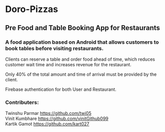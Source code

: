# Doro-Pizzas
## Pre Food and Table Booking App for Restaurants

### A food application based on Android that allows customers to book tables before visiting restaurants.

Clients can reserve a table and order food ahead of time, which reduces customer wait time and increases revenue for the restaurant.

Only 40% of the total amount and time of arrival must be provided by the client.

Firebase authentication for both User and Restaurant. 

### Contributers:
Twinshu Parmar https://github.com/twi05 <br>
Vinit Kumbhare https://github.com/vinitGithub099<br>
Kartik Gamot https://github.com/kart027